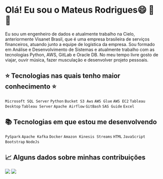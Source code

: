 # Olá! Eu sou o Mateus Rodrigues😄  👾  🍩
Eu sou um engenheiro de dados e atualmente trabalho na Cielo, anteriormente Visanet Brasil, que é uma empresa brasileira de serviços financeiros, atuando junto a equipe de logística da empresa. Sou formado em Análise e Desenvolvimento de Sistemas e atualmente trabalho com as tecnologias Python, AWS, GitLab e Oracle DB. No meu tempo livre gosto de viajar, ouvir música, fazer musculação e desenvolver projeto pessoais.

## ⭐  Tecnologias nas quais tenho maior conhecimento  ⭐
`Microsoft SQL Server` `Python` `Bucket S3 Aws` `AWS Glue` `AWS EC2` `Tableau Desktop` `Tableau Server` `Apache Airflow` `GitBash` `SAS Guide` `Excel`


## 📚  Tecnologias em que estou me desenvolvendo
`PySpark` `Apache Kafka` `Docker` `Amazon Kinesis Streams` `HTML` `JavaScript` `Bootstrap` `NodeJs`

## :chart_with_upwards_trend:  Alguns dados sobre minhas contribuições

<img src="https://github-profile-summary-cards.vercel.app/api/cards/profile-details?username=MateusCosta2019&theme=vue">
<img src="https://activity-graph.herokuapp.com/graph?username=MateusCosta2019&theme=minimal">
